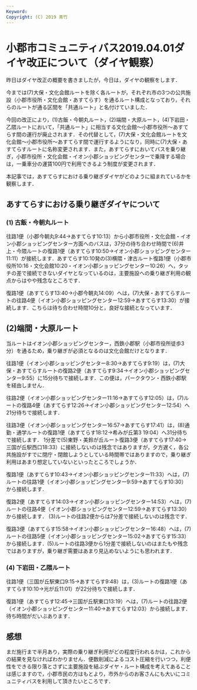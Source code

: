 ```yaml
---
Keyword: 
Copyright: (C) 2019 青竹
---
```


# 小郡市コミュニティバス2019.04.01ダイヤ改正について（ダイヤ観察）

昨日はダイヤ改正の概要を書きましたが，今日は，ダイヤの観察をします．

今までは(7)大保・文化会館ルートを除く各ルートが，それぞれ市の3つの公共施設（小郡市役所・文化会館・あすてらす）を通るルート構成となっており，それらのルートが通る区間を「共通ルート」と名付けていました．

今回の改正により，(1)古飯・今朝丸ルート，(2)端間・大原ルート，(4)下岩田・乙隈ルートにおいて，「共通ルート」に相当する文化会館～小郡市役所～あすてらす間の運行が廃止されます．その代替として，(7)大保・文化会館ルートを文化会館～小郡市役所～あすてらす間で運行するようになり，同時に(7)大保・あすてらすルートに名称変更されます．また，あすてらすにおいてバスを乗り継ぎ，小郡市役所・文化会館・イオン小郡ショッピングセンターで乗降する場合は，一乗車分の運賃100円で利用できるよう制度が変更されます．

本記事では，あすてらすにおける乗り継ぎダイヤがどのように組まれているかを観察します．

## あすてらすにおける乗り継ぎダイヤについて

### (1) 古飯・今朝丸ルート

往路1便（小郡今朝丸9:44→あすてらす10:13）から小郡市役所・文化会館・イオン小郡ショッピングセンター方面へのバスは，37分の待ち合わせ時間で(6)井上・今隈ルートの復路1便（あすてらす10:50→イオン小郡ショッピングセンター11:11）が接続します．あすてらす10:10発の(3)横隈・津古ルート復路1便（小郡市役所10:16・文化会館10:20・イオン小郡ショッピングセンター10:26）へ，タッチの差で接続できないダイヤとなっているのは，主要施設への乗り継ぎ利用の観点からはやや残念なところです．

復路1便（あすてらす13:40→小郡今朝丸14:09）へは，(7)大保・あすてらすルートの往路4便（イオン小郡ショッピングセンター12:59→あすてらす13:30）が接続します．こちらは待ち合わせ時間10分と，良好な接続となっています．

## (2)端間・大原ルート

当ルートはイオン小郡ショッピングセンター，西鉄小郡駅（小郡市役所徒歩3分）を通るため，乗り継ぎが必須となるのは文化会館だけとなります．

往路1便（イオン小郡ショッピングセンター8:30→あすてらす9:19）は，(7)大保・あすてらすルートの復路2便（あすてらす9:34→イオン小郡ショッピングセンター9:55）に15分待ちで接続します．この便は，パークタウン・西鉄小郡駅を経由しません．

往路2便（イオン小郡ショッピングセンター11:16→あすてらす12:05）は，(7)ルートの復路4便（あすてらす12:26→イオン小郡ショッピングセンター12:54）へ21分待ちで接続します．

往路3便（イオン小郡ショッピングセンター16:57→あすてらす17:41）は，(8)通勤・通学ルートの復路1便（あすてらす18:12→希みが丘第3 19:04）へ31分待ちで接続します． 1分差で(5)東野・美鈴が丘ルート復路3便（あすてらす17:40→三国が丘駅西口18:33）に接続しないのは残念ではありますが，夕方遅く，各公共施設がすでに閉庁・閉館しようとしている時間帯ではありますので，乗り継ぎ利用はあまり想定していないといったところでしょうか．

復路1便（あすてらす10:43→イオン小郡ショッピングセンター11:33）へは，(7)ルートの往路1便（イオン小郡ショッピングセンター9:59→あすてらす10:30）から接続します．

復路2便（あすてらす14:03→イオン小郡ショッピングセンター14:53）へは，(7)ルートの往路4便（イオン小郡ショッピングセンター12:59→あすてらす13:30）から接続します． (3)ルートの往路2便からは7分差で接続しないのは残念です．

復路3便（あすてらす15:58→イオン小郡ショッピングセンター16:48）へは，(7)ルートの往路5便（イオン小郡ショッピングセンター15:02→あすてらす15:33）から接続します．(5)ルートの往路3便から1分差で接続しないのはまたもや残念ではありますが，乗り継ぎ需要はあまり見込めないようにも思われます．

### (4) 下岩田・乙隈ルート

往路1便（三国が丘駅東口9:15→あすてらす9:48）は，(3)ルートの復路1便（あすてらす10:10→光が丘11:01）が22分待ちで接続します．

復路1便（あすてらす12:45→三国が丘駅東口13:19）へは，(7)ルートの往路2便（イオン小郡ショッピングセンター11:40→あすてらす12:03）から接続します．待ち時間がだいぶあります．

## 感想

まだ施行まで半月あり，実際の乗り継ぎ利用がどの程度行われるかは，これからの結果を見なければわかりません．便数削減によるコスト圧縮を行いつつ，利便性をできる限り落とさずに主要施設を結ぶダイヤ・ルート構成を考えてあることは感じますので，小郡市民の方はもとより，市外からのお客さんにも大いにコミュニティバスを利用して頂きたいところです．

